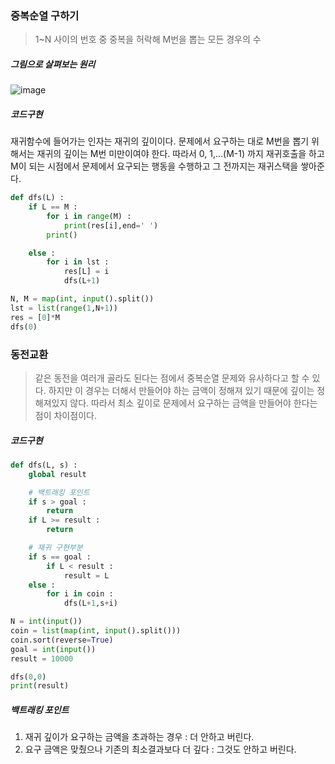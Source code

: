 ### 중복순열 구하기
> 1~N 사이의 번호 중 중복을 허락해 M번을 뽑는 모든 경우의 수

##### 그림으로 살펴보는 원리
![image](https://user-images.githubusercontent.com/53211781/75250548-e8201780-581b-11ea-9b24-5f3d8667510a.png)

##### 코드구현
재귀함수에 들어가는 인자는 재귀의 깊이이다.
문제에서 요구하는 대로 M번을 뽑기 위해서는 재귀의 깊이는 M번 미만이여야 한다.
따라서 0, 1,...(M-1) 까지 재귀호출을 하고 M이 되는 시점에서 
문제에서 요구되는 행동을 수행하고 그 전까지는 재귀스택을 쌓아준다.
```python
def dfs(L) : 
    if L == M : 
        for i in range(M) : 
            print(res[i],end=' ')
        print()

    else : 
        for i in lst : 
            res[L] = i
            dfs(L+1)

N, M = map(int, input().split())
lst = list(range(1,N+1))
res = [0]*M
dfs(0)
```

### 동전교환
> 같은 동전을 여러개 골라도 된다는 점에서 중복순열 문제와 유사하다고 할 수 있다. 
> 하지만 이 경우는 더해서 만들어야 하는 금액이 정해져 있기 때문에 깊이는 정해져있지 않다. 
> 따라서 최소 깊이로 문제에서 요구하는 금액을 만들어야 한다는 점이 차이점이다. 

##### 코드구현
```python
def dfs(L, s) : 
    global result

    # 백트래킹 포인트
    if s > goal : 
        return
    if L >= result : 
        return

    # 재귀 구현부분
    if s == goal : 
        if L < result : 
            result = L
    else : 
        for i in coin : 
            dfs(L+1,s+i)

N = int(input())
coin = list(map(int, input().split()))
coin.sort(reverse=True)
goal = int(input())
result = 10000

dfs(0,0)
print(result)
```
##### 백트래킹 포인트 
1. 재귀 깊이가 요구하는 금액을 초과하는 경우 : 더 안하고 버린다. 
2. 요구 금액은 맞췄으나 기존의 최소결과보다 더 깊다 : 그것도 안하고 버린다.
